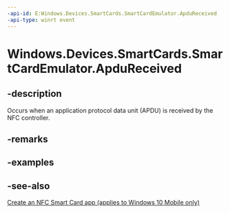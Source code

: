 ```yaml
---
-api-id: E:Windows.Devices.SmartCards.SmartCardEmulator.ApduReceived
-api-type: winrt event
---
```


<!-- Event syntax
public event Windows.Foundation.TypedEventHandler ApduReceived<Windows.Devices.SmartCards.SmartCardEmulator,  Windows.Devices.SmartCards.SmartCardEmulatorApduReceivedEventArgs>
-->

# Windows.Devices.SmartCards.SmartCardEmulator.ApduReceived

## -description
Occurs when an application protocol data unit (APDU) is received by the NFC controller.

## -remarks

## -examples

## -see-also
[Create an NFC Smart Card app (applies to Windows 10 Mobile only)](/windows/uwp/devices-sensors/host-card-emulation)
